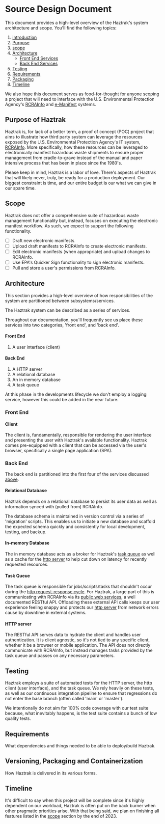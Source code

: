 # Source Design Document

This document provides a high-level overview of the Haztrak's system architecture and scope. You'll find the following topics:

1. [introduction](#source-design-document)
2. [Purpose](#purpose-of-haztrak)
3. [scope](#scope)
4. [Architecture](#architecture)
   - [Front End Services](#front-end)
   - [Back End Services](#back-end)
5. [Testing](#testing)
6. [Requirements](#requirements)
7. [Packaging](#versioning-packaging-and-containerization)
8. [Timeline](#timeline)

We also hope this document serves as food-for-thought for anyone scoping a project that will need to interface with the U.S. Environmental Protection Agency's [RCRAInfo](https://rcrainfo.epa.gov/rcrainfoprod/action/secured/login) and [e-Manifest](https://www.epa.gov/e-manifest) systems.

## Purpose of Haztrak

Haztrak is, for lack of a better term, a proof of concept (POC) project that aims to illustrate how third party system can leverage the resources exposed by the U.S. Environmental Protection Agency's IT system, [RCRAInfo](https://rcrainfo.epa.gov). More specifically, how these resources can be leveraged to electronically manifest hazardous waste shipments to ensure proper management from cradle-to-grave instead of the manual and paper intensive process that has been in place since the 1980's.

Please keep in mind, Haztrak is a labor of love. There's aspects of Haztrak that will likely never, truly, be ready for a production deployment. Our biggest constraint is time, and our entire budget is our what we can give in our spare time.

## Scope

Haztrak does not offer a comprehensive suite of hazardous waste management functionality but, instead, focuses on executing the electronic manifest workflow. As such, we expect to support the following functionality.

- [ ] Draft new electronic manifests.
- [ ] Upload draft manifests to RCRAInfo to create electronic manifests.
- [ ] Edit electronic manifests (when appropriate) and upload changes to RCRAInfo.
- [ ] Use EPA's Quicker Sign functionality to sign electronic manifests.
- [ ] Pull and store a user's permissions from RCRAInfo.

## Architecture

This section provides a high-level overview of how responsibilities of the system are partitioned between subsystems/services.

The Haztrak system can be described as a series of services.

Throughout our documentation, you'll frequently see us place these services into two categories, 'front end', and 'back end'.

#### Front End

1. A user interface (client)

#### Back End

1. A HTTP server
2. A relational database
3. An in memory database
4. A task queue

At this phase in the developments lifecycle we don't employ a logging service, however this could be added in the near future.

### Front End

#### Client

The client is, fundamentally, responsible for rendering the user interface and presenting the user with Haztrak's available functionality. Haztrak comes pre-equipped with a client that can be accessed via the user's browser, specifically a single page application (SPA).

### Back End

The back end is partitioned into the first four of the services discussed [above](#architecture).

#### Relational Database

Haztrak depends on a relational database to persist its user data as well as information synced with (pulled from) RCRAInfo.

The database schema is maintained in version control via a series of 'migration' scripts. This enables us to initiate a new database and scaffold the expected schema quickly and consistently for local development, testing, and backup.

#### In-memory Database

The in memory database acts as a broker for Haztrak's [task queue](#task-queue) as well as a cache for the [http server](#http-server) to help cut down on latency for recently requested resources.

#### Task Queue

The task queue is responsible for jobs/scripts/tasks that shouldn't occur during the [http request-response cycle](https://en.wikipedia.org/wiki/Hypertext_Transfer_Protocol). For Haztrak, a large part of this is communicating with RCRAInfo via its [public web services](https://github.com/USEPA/e-manifest), a well documented RESTful API. Offloading these external API calls keeps our user experience feeling snappy and protects our [http server](#http-server) from network errors cause by downtime in external systems.

#### HTTP server

The RESTful API serves data to hydrate the client and handles user authentication. It is client agnostic, so it's not tied to any specific client, whether it be a browser or mobile application. The API does not directly communicate with RCRAInfo, but instead manages tasks provided by the task queue and passes on any necessary parameters.

## Testing

Haztrak employs a suite of automated tests for the HTTP server, the http client (user interface), and the task queue. We rely heavily on these tests, as well as our continuous integration pipeline to ensure that regressions do not enter the base branch (often called 'main' or 'master').

We intentionally do not aim for 100% code coverage with our test suite because, what inevitably happens, is the test suite contains a bunch of low quality tests.

## Requirements

What dependencies and things needed to be able to deploy/build Haztrak.

## Versioning, Packaging and Containerization

How Haztrak is delivered in its various forms.

## Timeline

It's difficult to say when this project will be complete since it's highly dependent on our workload, Haztrak is often put on the back burner when other pragmatic priorities arise. With that being said, we plan on finishing all features listed in the [scope](#scope) section by the end of 2023.
